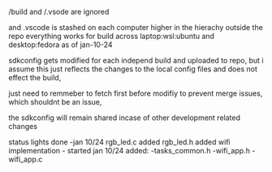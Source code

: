/build and /.vsode are ignored 

and .vscode is stashed on each computer higher in the hierachy outside the repo
everything works for build across laptop:wsl:ubuntu and desktop:fedora as of
jan-10-24

sdkconfig gets modified for each independ build and uploaded to repo,
but i assume this just reflects the changes to the local config files and 
does not effect the build,

just need to remmeber to fetch first before modifiy to prevent merge issues,
which shouldnt be an issue,

the sdkconfig will remain shared incase of other development related changes

status lights done -jan 10/24
    rgb_led.c added
    rgb_led.h added
wifi implementation - started jan 10/24
    added:
        -tasks_common.h
        -wifi_app.h
        -wifi_app.c
